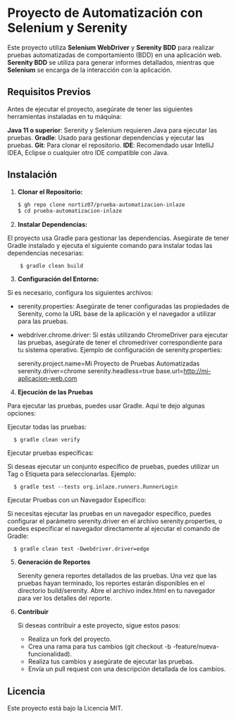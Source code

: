 # Proyecto de Automatización con Selenium y Serenity

Este proyecto utiliza **Selenium WebDriver** y **Serenity BDD** para realizar pruebas automatizadas de comportamiento (BDD) en una aplicación web. **Serenity BDD** se utiliza para generar informes detallados, mientras que **Selenium** se encarga de la interacción con la aplicación.

## Requisitos Previos

Antes de ejecutar el proyecto, asegúrate de tener las siguientes herramientas instaladas en tu máquina:

**Java 11 o superior**: Serenity y Selenium requieren Java para ejecutar las pruebas.
**Gradle**: Usado para gestionar dependencias y ejecutar las pruebas.
**Git**: Para clonar el repositorio.
**IDE**: Recomendado usar IntelliJ IDEA, Eclipse o cualquier otro IDE compatible con Java.

## Instalación

1. **Clonar el Repositorio:**

   ```bash
   $ gh repo clone nortiz07/prueba-automatizacion-inlaze
   $ cd prueba-automatizacion-inlaze

2. **Instalar Dependencias:**

El proyecto usa Gradle para gestionar las dependencias. Asegúrate de tener Gradle instalado y ejecuta el siguiente comando para instalar todas las dependencias necesarias:

        $ gradle clean build

3. **Configuración del Entorno:**


Si es necesario, configura los siguientes archivos:

- serenity.properties: Asegúrate de tener configuradas las propiedades de Serenity, como la URL base de la aplicación y el navegador a utilizar para las pruebas.
- webdriver.chrome.driver: Si estás utilizando ChromeDriver para ejecutar las pruebas, asegúrate de tener el chromedriver correspondiente para tu sistema operativo.
  Ejemplo de configuración de serenity.properties:

  serenity.project.name=Mi Proyecto de Pruebas Automatizadas
  serenity.driver=chrome
  serenity.headless=true
  base.url=http://mi-aplicacion-web.com

4. **Ejecución de las Pruebas**

Para ejecutar las pruebas, puedes usar Gradle. Aquí te dejo algunas opciones:

Ejecutar todas las pruebas:

      $ gradle clean verify

Ejecutar pruebas específicas:

Si deseas ejecutar un conjunto específico de pruebas, puedes utilizar un      Tag o Etiqueta para seleccionarlas. Ejemplo:

      $ gradle test --tests org.inlaze.runners.RunnerLogin

Ejecutar Pruebas con un Navegador Específico:

Si necesitas ejecutar las pruebas en un navegador específico, puedes          configurar el parámetro serenity.driver en el archivo serenity.properties,     o puedes especificar el navegador directamente al ejecutar el comando de      Gradle:
        
      $ gradle clean test -Dwebdriver.driver=edge

5. **Generación de Reportes**

   Serenity genera reportes detallados de las pruebas. Una vez que las           pruebas hayan terminado, los reportes estarán disponibles en el directorio     build/serenity. Abre el archivo index.html en tu navegador para ver los       detalles del reporte.

5. **Contribuir**

   Si deseas contribuir a este proyecto, sigue estos pasos:

    -  Realiza un fork del proyecto.
    - Crea una rama para tus cambios (git checkout -b            -feature/nueva-funcionalidad).
    - Realiza tus cambios y asegúrate de ejecutar las pruebas.
    - Envía un pull request con una descripción detallada de los cambios.


## Licencia
Este proyecto está bajo la Licencia MIT.